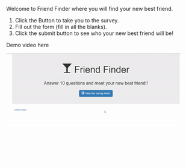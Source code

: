 Welcome to Friend Finder where you will find your new best friend. 

1) Click the Button to take you to the survey.
2) Fill out the form (fill in all the blanks).
3) Click the submit button to see who your new best friend will be!

Demo video here

![Alt text](./public/assets/Friend_Finder_Demo.gif?raw=true "Customer_Demo")
